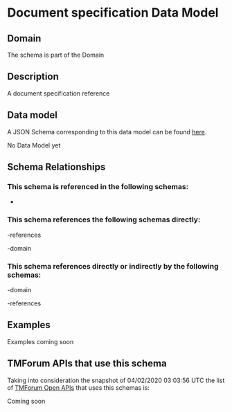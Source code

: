 # Document specification Data Model

## Domain

The  schema is part of the  Domain

## Description

A document specification reference

## Data model

A JSON Schema corresponding to this data model can be found
[here](https://github.com/tmforum-rand/schemas/blob/candidates/Common/DocumentSpecification.schema.json).

No Data Model yet

## Schema Relationships

### This schema is referenced in the following schemas:

-

### This schema references the following schemas directly:

-references

-domain

### This schema references directly or indirectly by the following schemas:

-domain

-references



## Examples

Examples coming soon

## TMForum APIs that use this schema

Taking into consideration the snapshot of 04/02/2020 03:03:56 UTC the list of [TMForum Open APIs](https://www.tmforum.org/open-apis/) that uses this schemas is:

Coming soon